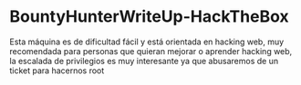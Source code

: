 # BountyHunterWriteUp-HackTheBox
 Esta máquina es de dificultad fácil y está orientada en hacking web, muy recomendada para personas que quieran mejorar o  aprender hacking web, la escalada de privilegios es muy interesante ya que abusaremos de un ticket para hacernos root
